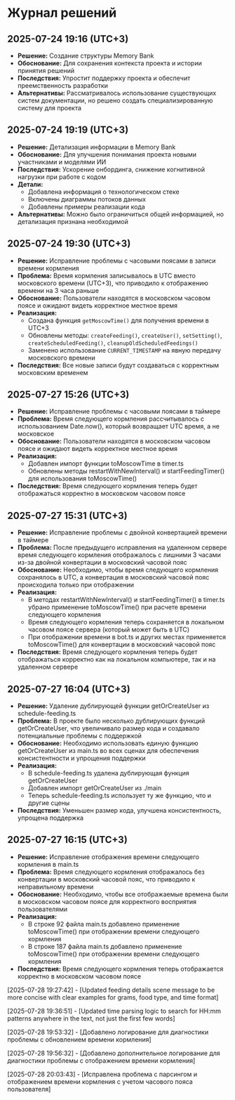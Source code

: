 # Журнал решений

## 2025-07-24 19:16 (UTC+3)

- **Решение:** Создание структуры Memory Bank
- **Обоснование:** Для сохранения контекста проекта и истории принятия решений
- **Последствия:** Упростит поддержку проекта и обеспечит преемственность разработки
- **Альтернативы:** Рассматривалось использование существующих систем документации, но решено создать специализированную систему для проекта

## 2025-07-24 19:19 (UTC+3)

- **Решение:** Детализация информации в Memory Bank
- **Обоснование:** Для улучшения понимания проекта новыми участниками и моделями ИИ
- **Последствия:** Ускорение онбординга, снижение когнитивной нагрузки при работе с кодом
- **Детали:**
    - Добавлена информация о технологическом стеке
    - Включены диаграммы потоков данных
    - Добавлены примеры реализации кода
- **Альтернативы:** Можно было ограничиться общей информацией, но детализация признана необходимой

## 2025-07-24 19:30 (UTC+3)

- **Решение:** Исправление проблемы с часовыми поясами в записи времени кормления
- **Проблема:** Время кормления записывалось в UTC вместо московского времени (UTC+3), что приводило к отображению времени на 3 часа раньше
- **Обоснование:** Пользователи находятся в московском часовом поясе и ожидают видеть корректное местное время
- **Реализация:**
    - Создана функция `getMoscowTime()` для получения времени в UTC+3
    - Обновлены методы: `createFeeding()`, `createUser()`, `setSetting()`, `createScheduledFeeding()`, `cleanupOldScheduledFeedings()`
    - Заменено использование `CURRENT_TIMESTAMP` на явную передачу московского времени
- **Последствия:** Все новые записи будут создаваться с корректным московским временем

## 2025-07-27 15:26 (UTC+3)

- **Решение:** Исправление проблемы с часовыми поясами в таймере
- **Проблема:** Время следующего кормления рассчитывалось с использованием Date.now(), который возвращает UTC время, а не московское
- **Обоснование:** Пользователи находятся в московском часовом поясе и ожидают видеть корректное местное время
- **Реализация:**
    - Добавлен импорт функции toMoscowTime в timer.ts
    - Обновлены методы restartWithNewInterval() и startFeedingTimer() для использования toMoscowTime()
- **Последствия:** Время следующего кормления теперь будет отображаться корректно в московском часовом поясе

## 2025-07-27 15:31 (UTC+3)

- **Решение:** Исправление проблемы с двойной конвертацией времени в таймере
- **Проблема:** После предыдущего исправления на удаленном сервере время следующего кормления отображалось с лишними 3 часами из-за двойной конвертации в московский часовой пояс
- **Обоснование:** Необходимо, чтобы время следующего кормления сохранялось в UTC, а конвертация в московский часовой пояс происходила только при отображении
- **Реализация:**
    - В методах restartWithNewInterval() и startFeedingTimer() в timer.ts убрано применение toMoscowTime() при расчете времени следующего кормления
    - Время следующего кормления теперь сохраняется в локальном часовом поясе сервера (который может быть в UTC)
    - При отображении времени в bot.ts и других местах применяется toMoscowTime() для конвертации в московский часовой пояс
- **Последствия:** Время следующего кормления теперь будет отображаться корректно как на локальном компьютере, так и на удаленном сервере

## 2025-07-27 16:04 (UTC+3)

- **Решение:** Удаление дублирующей функции getOrCreateUser из schedule-feeding.ts
- **Проблема:** В проекте было несколько дублирующих функций getOrCreateUser, что увеличивало размер кода и создавало потенциальные проблемы с поддержкой
- **Обоснование:** Необходимо использовать единую функцию getOrCreateUser из main.ts во всех сценах для обеспечения консистентности и упрощения поддержки
- **Реализация:**
    - В schedule-feeding.ts удалена дублирующая функция getOrCreateUser
    - Добавлен импорт getOrCreateUser из ./main
    - Теперь schedule-feeding.ts использует ту же функцию, что и другие сцены
- **Последствия:** Уменьшен размер кода, улучшена консистентность, упрощена поддержка

## 2025-07-27 16:15 (UTC+3)

- **Решение:** Исправление отображения времени следующего кормления в main.ts
- **Проблема:** Время следующего кормления отображалось без конвертации в московский часовой пояс, что приводило к неправильному времени
- **Обоснование:** Необходимо, чтобы все отображаемые времена были в московском часовом поясе для корректного восприятия пользователями
- **Реализация:**
    - В строке 92 файла main.ts добавлено применение toMoscowTime() при отображении времени следующего кормления
    - В строке 187 файла main.ts добавлено применение toMoscowTime() при отображении времени следующего кормления
- **Последствия:** Время следующего кормления теперь отображается корректно в московском часовом поясе

[2025-07-28 19:27:42] - [Updated feeding details scene message to be more concise with clear examples for grams, food type, and time format]

[2025-07-28 19:36:51] - [Updated time parsing logic to search for HH:mm patterns anywhere in the text, not just the first few words]

[2025-07-28 19:53:32] - [Добавлено логирование для диагностики проблемы с обновлением времени кормления]

[2025-07-28 19:56:32] - [Добавлено дополнительное логирование для диагностики проблемы с отображением времени кормления]

[2025-07-28 20:03:43] - [Исправлена проблема с парсингом и отображением времени кормления с учетом часового пояса пользователя]
